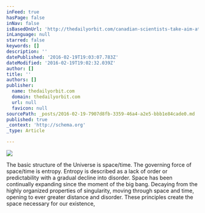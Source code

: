 ```yaml
---
inFeed: true
hasPage: false
inNav: false
isBasedOnUrl: 'http://thedailyorbit.com/canadian-scientists-take-aim-at-big-bang-theory/'
inLanguage: null
starred: false
keywords: []
description: ''
datePublished: '2016-02-19T19:03:07.783Z'
dateModified: '2016-02-19T19:02:32.039Z'
author: []
title: ''
authors: []
publisher:
  name: thedailyorbit.com
  domain: thedailyorbit.com
  url: null
  favicon: null
sourcePath: _posts/2016-02-19-7907d8fb-3359-46a4-a2e5-bbb1e84cade0.md
published: true
_context: 'http://schema.org'
_type: Article

---
```

![](http://thedailyorbit.com/wp-content/uploads/2015/02/524396835.jpg)

The basic structure of the Universe is space/time. The governing force of space/time is entropy. Entropy is described as a lack of order or predictability with a gradual decline into disorder.  Space has been continually expanding since the moment of the big bang. Decaying from the highly organized properties of singularity, moving through space and time, opening to ever greater distance and disorder.  These principles create the space necessary for our existence,